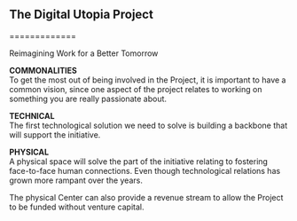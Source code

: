<h2>The Digital Utopia Project</h2>
=============

Reimagining Work for a Better Tomorrow


<b>COMMONALITIES</b><br>
To get the most out of being involved in the Project, it is important to have a common vision, since one aspect of the project relates to working on something you are really passionate about.

<b>TECHNICAL</b><br>
The first technological solution we need to solve is building a backbone that will support the initiative.  


<b>PHYSICAL</b><br>
A physical space will solve the part of the initiative relating to fostering face-to-face human connections. Even though technological relations  has grown more rampant over the years.

The physical Center can also provide a revenue stream to allow the Project to be funded without venture capital.
